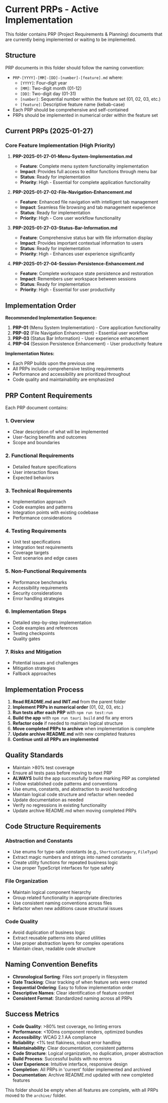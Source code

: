 # Current PRPs - Active Implementation

This folder contains PRP (Project Requirements & Planning) documents that are currently being implemented or waiting to be implemented.

## Structure

PRP documents in this folder should follow the naming convention:
- `PRP-[YYYY]-[MM]-[DD]-[number]-[feature].md` where:
  - `[YYYY]`: Four-digit year
  - `[MM]`: Two-digit month (01-12)
  - `[DD]`: Two-digit day (01-31)
  - `[number]`: Sequential number within the feature set (01, 02, 03, etc.)
  - `[feature]`: Descriptive feature name (kebab-case)
- Each PRP should be comprehensive and self-contained
- PRPs should be implemented in numerical order within the feature set

## Current PRPs (2025-01-27)

### Core Feature Implementation (High Priority)

1. **PRP-2025-01-27-01-Menu-System-Implementation.md**
   - **Feature**: Complete menu system functionality implementation
   - **Impact**: Provides full access to editor functions through menu bar
   - **Status**: Ready for implementation
   - **Priority**: High - Essential for complete application functionality

2. **PRP-2025-01-27-02-File-Navigation-Enhancement.md**
   - **Feature**: Enhanced file navigation with intelligent tab management
   - **Impact**: Seamless file browsing and tab management experience
   - **Status**: Ready for implementation
   - **Priority**: High - Core user workflow functionality

3. **PRP-2025-01-27-03-Status-Bar-Information.md**
   - **Feature**: Comprehensive status bar with file information display
   - **Impact**: Provides important contextual information to users
   - **Status**: Ready for implementation
   - **Priority**: High - Enhances user experience significantly

4. **PRP-2025-01-27-04-Session-Persistence-Enhancement.md**
   - **Feature**: Complete workspace state persistence and restoration
   - **Impact**: Remembers user workspace between sessions
   - **Status**: Ready for implementation
   - **Priority**: High - Essential for user productivity

## Implementation Order

**Recommended Implementation Sequence:**

1. **PRP-01** (Menu System Implementation) - Core application functionality
2. **PRP-02** (File Navigation Enhancement) - Essential user workflow
3. **PRP-03** (Status Bar Information) - User experience enhancement
4. **PRP-04** (Session Persistence Enhancement) - User productivity feature

**Implementation Notes:**
- Each PRP builds upon the previous one
- All PRPs include comprehensive testing requirements
- Performance and accessibility are prioritized throughout
- Code quality and maintainability are emphasized

## PRP Content Requirements

Each PRP document contains:

### 1. Overview
- Clear description of what will be implemented
- User-facing benefits and outcomes
- Scope and boundaries

### 2. Functional Requirements
- Detailed feature specifications
- User interaction flows
- Expected behaviors

### 3. Technical Requirements
- Implementation approach
- Code examples and patterns
- Integration points with existing codebase
- Performance considerations

### 4. Testing Requirements
- Unit test specifications
- Integration test requirements
- Coverage targets
- Test scenarios and edge cases

### 5. Non-Functional Requirements
- Performance benchmarks
- Accessibility requirements
- Security considerations
- Error handling strategies

### 6. Implementation Steps
- Detailed step-by-step implementation
- Code examples and references
- Testing checkpoints
- Quality gates

### 7. Risks and Mitigation
- Potential issues and challenges
- Mitigation strategies
- Fallback approaches

## Implementation Process

1. **Read README.md and INIT.md** from the parent folder
2. **Implement PRPs in numerical order** (01, 02, 03, etc.)
3. **Run tests after each PRP** with `npm run test:run`
4. **Build the app** with `npm run tauri build` and fix any errors
5. **Refactor code** if needed to maintain logical structure
6. **Move completed PRPs to archive** when implementation is complete
7. **Update archive README.md** with new completed features
8. **Continue until all PRPs are implemented**

## Quality Standards

- Maintain >80% test coverage
- Ensure all tests pass before moving to next PRP
- **ALWAYS** build the app successfully before marking PRP as completed
- Follow established code patterns and conventions
- Use enums, constants, and abstraction to avoid hardcoding
- Maintain logical code structure and refactor when needed
- Update documentation as needed
- Verify no regressions in existing functionality
- Update archive README.md when moving completed PRPs

## Code Structure Requirements

### Abstraction and Constants
- Use enums for type-safe constants (e.g., `ShortcutCategory`, `FileType`)
- Extract magic numbers and strings into named constants
- Create utility functions for repeated business logic
- Use proper TypeScript interfaces for type safety

### File Organization
- Maintain logical component hierarchy
- Group related functionality in appropriate directories
- Use consistent naming conventions across files
- Refactor when new additions cause structural issues

### Code Quality
- Avoid duplication of business logic
- Extract reusable patterns into shared utilities
- Use proper abstraction layers for complex operations
- Maintain clean, readable code structure

## Naming Convention Benefits

- **Chronological Sorting**: Files sort properly in filesystem
- **Date Tracking**: Clear tracking of when feature sets were created
- **Sequential Ordering**: Easy to follow implementation order
- **Descriptive Names**: Clear identification of feature content
- **Consistent Format**: Standardized naming across all PRPs

## Success Metrics

- **Code Quality**: >80% test coverage, no linting errors
- **Performance**: <100ms component renders, optimized bundles
- **Accessibility**: WCAG 2.1 AA compliance
- **Reliability**: <1% test flakiness, robust error handling
- **Maintainability**: Clear documentation, consistent patterns
- **Code Structure**: Logical organization, no duplication, proper abstraction
- **Build Process**: Successful builds with no errors
- **User Experience**: Intuitive interface, responsive design
- **Completion**: All PRPs in 'current' folder implemented and archived
- **Documentation**: Archive README.md updated with new completed features

This folder should be empty when all features are complete, with all PRPs moved to the `archive/` folder. 
